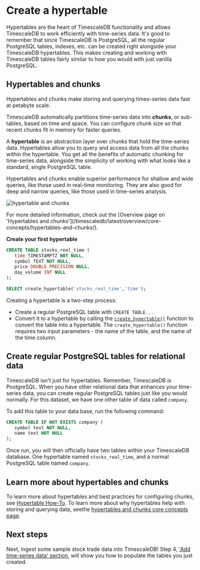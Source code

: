 # Create a hypertable
Hypertables are the heart of TimescaleDB functionality and allows TimescaleDB to 
work efficiently with time-series data. It's good to remember that since TimescaleDB 
is PostgreSQL, all the regular PostgreSQL tables, indexes, etc. can be created right 
alongside your TimescaleDB hypertables. This makes creating and working with TimescaleDB 
tables fairly similar to how you would with just vanilla PostgreSQL. 

## Hypertables and chunks
Hypertables and chunks make storing and querying times-series data fast at petabyte 
scale. 

TimescaleDB automatically partitions time-series data into **chunks**, or sub-tables, 
based on time and space. You can configure chunk size so that recent chunks fit in memory 
for faster queries. 

A **hypertable** is an abstraction layer over chunks that hold the time-series data.
Hypertables allow you to query and access data from all the chunks within the hypertable.
You get all the benefits of automatic chunking for time-series data, alongside the simplicity
of working with what looks like a standard, single PostgreSQL table.

Hypertables and chunks enable superior performance for shallow and wide queries,
like those used in real-time monitoring. They are also good for deep and narrow
queries, like those used in time-series analysis.

<img class="main-content__illustration" 
src="https://s3.amazonaws.com/assets.timescale.com/docs/images/getting-started/hypertables-chunks.png" 
alt="hypertable and chunks"/>

<highlight type="note">
For more detailed information, check out the [Overview page on 'Hypertables and chunks'](/timescaledb/latest/overview/core-concepts/hypertables-and-chunks/).
</highlight>


**Create your first hypertable**

```sql
CREATE TABLE stocks_real_time (
   time TIMESTAMPTZ NOT NULL,
   symbol TEXT NOT NULL,
   price DOUBLE PRECISION NULL,
   day_volume INT NULL
);

SELECT create_hypertable('stocks_real_time','time');
```

Creating a hypertable is a two-step process:
- Create a regular PostgreSQL table with `CREATE TABLE...`
- Convert it to a hypertable by calling the [`create_hypertable()`][create-hypertable] function to convert 
the table into a hypertable. The `create_hypertable()` function requires two 
input parameters - the name of the table, and the name of the time column.

## Create regular PostgreSQL tables for relational data
TimescaleDB isn't just for hypertables. Remember, TimescaleDB _is_ PostgreSQL. When 
you have other relational data that enhances your time-series data, you can create 
regular PostgreSQL tables just like you would normally. For this dataset, we have one 
other table of data called `company`. 

To add this table to your data base, run the following command:

```sql
CREATE TABLE IF NOT EXISTS company (
   symbol text NOT NULL,
   name text NOT NULL
);
```

Once run, you will then officially have two tables within your TimescaleDB database. One hypertable named `stocks_real_time`, and a normal PostgreSQL table named `company`. 

## Learn more about hypertables and chunks
To learn more about hypertables and best practices for configuring chunks, see 
[Hypertable How-To](/how-to-guides/hypertables). To learn more about why hypertables 
help with storing and querying data, seethe [hypertables and chunks core concepts page][core-concepts-hypertables].

## Next steps
Next, ingest some sample stock trade data into TimescaleDB! Step 4, ['Add time-series data' section][add-data], 
will show you how to populate the tables you just created. 

[core-concepts-hypertables]: /getting-started/add-data/
[add-data]: /overview/core-concepts/hypertables-and-chunks/
[create-hypertable]: /api/:currentVersion:/hypertable/create_hypertable